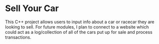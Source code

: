 # Sell Your Car


This C++ project allows users to input info about a car or racecar they are looking to sell. For future modules, I plan to connect to a website which could act as a log/collection of all of the cars put up for sale and process transactions.
